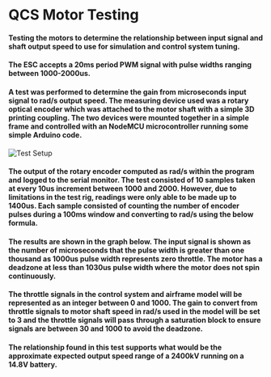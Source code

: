 # QCS Motor Testing
#### Testing the motors to determine the relationship between input signal and shaft output speed to use for simulation and control system tuning.

#### The ESC accepts a 20ms period PWM signal with pulse widths ranging between 1000-2000us.

#### A test was performed to determine the gain from microseconds input signal to rad/s output speed. The measuring device used was a rotary optical encoder which was attached to the motor shaft with a simple 3D printing coupling. The two devices were mounted together in a simple frame and controlled with an NodeMCU microcontroller running some simple Arduino code.

![Test Setup](TestSetup.png)

#### The output of the rotary encoder computed as rad/s within the program and logged to the serial monitor. The test consisted of 10 samples taken at every 10us increment between 1000 and 2000. However, due to limitations in the test rig, readings were only able to be made up to 1400us. Each sample consisted of counting the number of encoder pulses during a 100ms window and converting to rad/s using the below formula.

#### The results are shown in the graph below. The input signal is shown as the number of microseconds that the pulse width is greater than one thousand as 1000us pulse width represents zero throttle. The motor has a deadzone at less than 1030us pulse width where the motor does not spin continuously. 

#### The throttle signals in the control system and airframe model will be represented as an integer between 0 and 1000. The gain to convert from throttle signals to motor shaft speed in rad/s used in the model will be set to 3 and the throttle signals will pass through a saturation block to ensure signals are between 30 and 1000 to avoid the deadzone.

#### The relationship found in this test supports what would be the approximate expected output speed range of a 2400kV running on a 14.8V battery.
